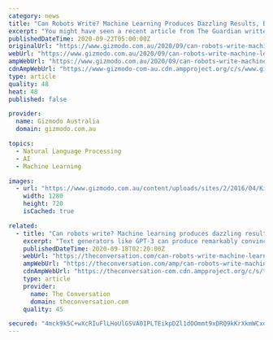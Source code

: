```yaml
---
category: news
title: "Can Robots Write? Machine Learning Produces Dazzling Results, But Some Assembly is Still Required"
excerpt: "You might have seen a recent article from The Guardian written by “a robot”. Here’s a sample: I know that my brain is not a “feeling brain”. But it is capable of making rational, logical decisions. I taught myself everything I know just by reading the internet,"
publishedDateTime: 2020-09-22T05:00:00Z
originalUrl: "https://www.gizmodo.com.au/2020/09/can-robots-write-machine-learning-produces-dazzling-results-but-some-assembly-is-still-required/"
webUrl: "https://www.gizmodo.com.au/2020/09/can-robots-write-machine-learning-produces-dazzling-results-but-some-assembly-is-still-required/"
ampWebUrl: "https://www.gizmodo.com.au/2020/09/can-robots-write-machine-learning-produces-dazzling-results-but-some-assembly-is-still-required/amp/"
cdnAmpWebUrl: "https://www-gizmodo-com-au.cdn.ampproject.org/c/s/www.gizmodo.com.au/2020/09/can-robots-write-machine-learning-produces-dazzling-results-but-some-assembly-is-still-required/amp/"
type: article
quality: 48
heat: 48
published: false

provider:
  name: Gizmodo Australia
  domain: gizmodo.com.au

topics:
  - Natural Language Processing
  - AI
  - Machine Learning

images:
  - url: "https://www.gizmodo.com.au/content/uploads/sites/2/2016/04/Killer-Robots.jpg"
    width: 1280
    height: 720
    isCached: true

related:
  - title: "Can robots write? Machine learning produces dazzling results, but some assembly is still required"
    excerpt: "Text generators like GPT-3 can produce remarkably convincing writing, but they can't do away with human supervision just yet."
    publishedDateTime: 2020-09-18T02:20:00Z
    webUrl: "https://theconversation.com/can-robots-write-machine-learning-produces-dazzling-results-but-some-assembly-is-still-required-146090"
    ampWebUrl: "https://theconversation.com/amp/can-robots-write-machine-learning-produces-dazzling-results-but-some-assembly-is-still-required-146090"
    cdnAmpWebUrl: "https://theconversation-com.cdn.ampproject.org/c/s/theconversation.com/amp/can-robots-write-machine-learning-produces-dazzling-results-but-some-assembly-is-still-required-146090"
    type: article
    provider:
      name: The Conversation
      domain: theconversation.com
    quality: 45

secured: "4mck9k5C+wXcRIuFlLHoUlGSVA0IPLTEikpDZl1dOOmmt9xDRQ9kKrXkmWCxd9+52KxBzQaJkXb454mf/SUONm4zY0RJg5LZ8T+CP7/zgxJF+Z2WACtHbBgHhag9tmnTOL2zCg+iE/IbBG6eWUmlbU06Nknd7hQ8YewxEJnSFTwAfhxFZ5ubjl1hh5k4gLC1ezN4PdZLy1afLGlz7PGsffkv8kB7r1shSCVuE3cHYjHo5liOjAviYqpxEYlYIQNMLicuud2OJ2Iucti0sI4ahXWv19l22tHgVh8dYL7ZTQS+s0h9/1PWonPLMd5Wuj/FFvbrPTm0mMgMntcR3SCazU7TmMOENUrw/warYoUt5GE=;RJB8FtUtkvPJ2Bry4pc3qw=="
---
```


